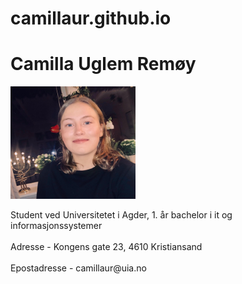 # camillaur.github.io
<!DOCTYPE html>
<html>
<head>
<meta charset="utf-8">
<meta name="viewport" content="width=device-width, initial-scale=1">
<title>(navn [Camilla]* Uglem Remøy)</title>
</head>
<body>

<h1>Camilla Uglem Remøy</h1>
<img src="IMG_3884.jpg"
width="200"
height="180">
  <p>Student ved Universitetet i Agder, 1. år bachelor i it og informasjonssystemer <br><br>
   Adresse - Kongens gate 23, 4610 Kristiansand <br><br>
    Epostadresse - camillaur@uia.no</p>
</body>
</html>
